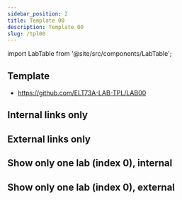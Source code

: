 ```yaml
---
sidebar_position: 2
title: Template 00
description: Template 00
slug: /tpl00
---
```


import LabTable from '@site/src/components/LabTable';

## Template
- https://github.com/ELT73A-LAB-TPL/LAB00


## Internal links only
<LabTable internal={true} />

## External links only
<LabTable internal={false} />

## Show only one lab (index 0), internal
<LabTable index={0} internal={true} />

## Show only one lab (index 0), external
<LabTable index={0} internal={false} />